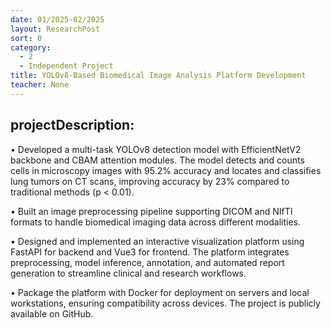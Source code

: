 ```yaml
---
date: 01/2025-02/2025
layout: ResearchPost
sort: 0
category: 
  - 2
  - Independent Project
title: YOLOv8-Based Biomedical Image Analysis Platform Development  
teacher: None
---
```

## projectDescription:
• Developed a multi-task YOLOv8 detection model with EfficientNetV2 backbone and CBAM attention modules. The model detects and counts cells in microscopy images with 95.2% accuracy and locates and classifies lung tumors on CT scans, improving accuracy by 23% compared to traditional methods (p < 0.01). 

• Built an image preprocessing pipeline supporting DICOM and NIfTI formats to handle biomedical imaging data across different modalities. 

• Designed and implemented an interactive visualization platform using FastAPI for backend and Vue3 for frontend. The platform integrates preprocessing, model inference, annotation, and automated report generation to streamline clinical and research workflows. 

• Package the platform with Docker for deployment on servers and local workstations, ensuring compatibility across devices. The project is publicly available on GitHub. 
